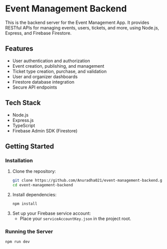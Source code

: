 # Event Management Backend

This is the backend server for the Event Management App. It provides RESTful APIs for managing events, users, tickets, and more, using Node.js, Express, and Firebase Firestore.

## Features
- User authentication and authorization 
- Event creation, publishing, and management
- Ticket type creation, purchase, and validation
- User and organizer dashboards
- Firestore database integration
- Secure API endpoints

## Tech Stack
- Node.js
- Express.js
- TypeScript
- Firebase Admin SDK (Firestore)

## Getting Started


### Installation
1. Clone the repository:
   ```sh
   git clone https://github.com/Anuradha021/event-management-backend.git
   cd event-management-backend
   ```
2. Install dependencies:
   ```sh
   npm install
   ```
3. Set up your Firebase service account:
   - Place your `serviceAccountKey.json` in the project root.

### Running the Server
```sh
npm run dev
```

